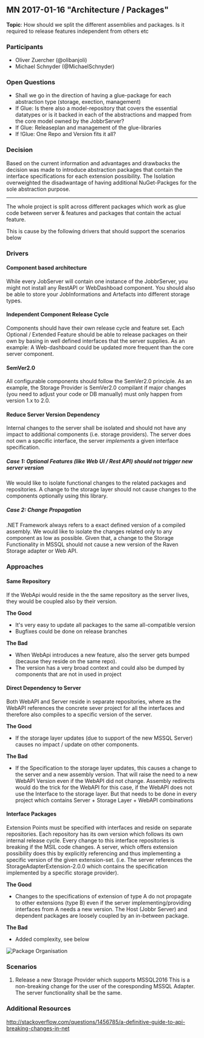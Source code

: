 ## MN 2017-01-16 "Architecture / Packages"

**Topic**: How should we split the different assemblies and packages. Is it required to release features independent from others etc

### Participants
* Oliver Zuercher (@olibanjoli)
* Michael Schnyder (@MichaelSchnyder)

### Open Questions
* Shall we go in the direction of having a glue-package for each abstraction type (storage, exection, management)
* If Glue: Is there also a model-repository that covers the essential datatypes or is it backed in each of the abstractions and mapped from the core model owned by the JobbrServer?
* If Glue: Releaseplan and management of the glue-libraries 
* If !Glue: One Repo and Version fits it all?

### Decision
Based on the current information and advantages and drawbacks the decision was made to introduce abstraction packages that contain the interface specifications for each extension possibility. The Isolation overweighted the disadwantage of having additional NuGet-Packges for the sole abstraction purpose.

----------

The whole project is split across different packages which work as glue code between server & features and packages that contain the actual feature.

This is cause by the following drivers that should support the scenarios below

### Drivers
#### Component based architecture
While every JobServer will contain one instance of the JobbrServer, you might not install any RestAPI or WebDashboad component. You should also be able to store your JobInformations and Artefacts into different storage types.

#### Independent Component Release Cycle
Components should have their own release cycle and feature set. Each Optional / Extended Feature should be able to release packages on their own by basing in well defined interfaces that the server supplies. As an example: A Web-dashboard could be updated more frequent than the core server component. 

#### SemVer2.0
All configurable components should follow the SemVer2.0 principle. As an example, the Storage Provider is SemVer2.0 compilant if major changes (you need to adjust your code or DB manually) must only happen from version 1.x to 2.0.

#### Reduce Server Version Dependency
Internal changes to the server shall be isolated and should not have any impact to additional components (i.e. storage providers). The server does not own a specific interface, the server _implements_ a given interface specification.

##### Case 1: Optional Features (like Web UI / Rest API) should not trigger new server version
We would like to isolate functional changes to the related packages and repositories. A change to the storage layer should not cause changes to the components optionally using this library.

##### Case 2: Change Propagation
.NET Framework always refers to a exact defined version of a compiled assembly. We would like to isolate the changes related only to any component as low as possible. Given that, a change to the Storage Functionality in MSSQL should not cause a new version of the Raven Storage adapter or Web API.

### Approaches
#### Same Repository
If the WebApi would reside in the the same repository as the server lives, they would be coupled also by their version. 

**The Good**
- It's very easy to update all packages to the same all-compatible version
- Bugfixes could be done on release branches

**The Bad**
- When WebApi introduces a new feature, also the server gets bumped (because they reside on the same repo).
- The version has a very broad context and could also be dumped by components that are not in used in project

#### Direct Dependency to Server
Both WebAPI and Server reside in separate repositories, where as the WebAPI references the concrete sever project for all the interfaces and therefore also compiles to a specific version of the server. 

**The Good**
- If the storage layer updates (due to support of the new MSSQL Server) causes no impact / update on other components.

**The Bad**
- If the Specification to the storage layer updates, this causes a change to the server and a new assembly version. That will raise the need to a new WebAPI Version even if the WebAPI did not change. Assembly redirects would do the trick for the WebAPI for this case, if the WebAPI does not use the Interface to the storage layer. But that needs to be done in every project which contains Server + Storage Layer + WebAPI combinations

#### Interface Packages
Extension Points must be specified with interfaces and reside on separate repositories. Each repository has its own version which follows its own internal release cycle. Every change to this interface repositories is breaking if the MSIL code changes. A server, which offers extension possibility does this by explicitly referencing and thus implementing a specific version of the given extension-set. (i.e. The server references the StorageAdapterExtension-2.0.0 which contains the specification implemented by a specific storage provider).

**The Good**
- Changes to the specifications of extension of type A do not propagate to other extensions (type B) even if the server implementing/providing interfaces from A needs a new version. The Host (Jobbr Server) and dependent packages are loosely coupled by an in-between package.

**The Bad**
- Added complexity, see below

![Package Organisation](assets/mn-2017-01-16-package-organisation.png)

### Scenarios
1. Release a new Storage Provider which supports MSSQL2016
This is a non-breaking change for the user of the coresponding MSSQL Adapter. The server functionality shall be the same.

### Additional Resources
http://stackoverflow.com/questions/1456785/a-definitive-guide-to-api-breaking-changes-in-net
